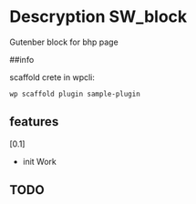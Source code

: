 # Descryption SW_block

Gutenber block for bhp page

##info

scaffold crete in wpcli:

```
wp scaffold plugin sample-plugin
```

## features

[0.1]

-   init Work

## TODO
